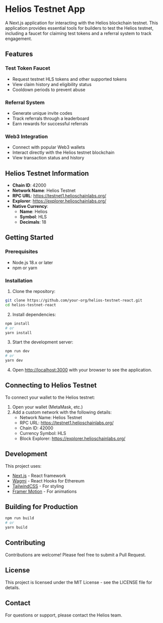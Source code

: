 # Helios Testnet App

A Next.js application for interacting with the Helios blockchain testnet. This application provides essential tools for builders to test the Helios testnet, including a faucet for claiming test tokens and a referral system to track engagement.

## Features

### Test Token Faucet
- Request testnet HLS tokens and other supported tokens
- View claim history and eligibility status
- Cooldown periods to prevent abuse

### Referral System
- Generate unique invite codes
- Track referrals through a leaderboard
- Earn rewards for successful referrals

### Web3 Integration
- Connect with popular Web3 wallets 
- Interact directly with the Helios testnet blockchain
- View transaction status and history

## Helios Testnet Information

- **Chain ID**: 42000
- **Network Name**: Helios Testnet
- **RPC URL**: https://testnet1.helioschainlabs.org/
- **Explorer**: https://explorer.helioschainlabs.org/
- **Native Currency**: 
  - **Name**: Helios
  - **Symbol**: HLS
  - **Decimals**: 18

## Getting Started

### Prerequisites

- Node.js 18.x or later
- npm or yarn

### Installation

1. Clone the repository:
```bash
git clone https://github.com/your-org/helios-testnet-react.git
cd helios-testnet-react
```

2. Install dependencies:
```bash
npm install
# or
yarn install
```

3. Start the development server:
```bash
npm run dev
# or
yarn dev
```

4. Open [http://localhost:3000](http://localhost:3000) with your browser to see the application.

## Connecting to Helios Testnet

To connect your wallet to the Helios testnet:

1. Open your wallet (MetaMask, etc.)
2. Add a custom network with the following details:
   - Network Name: Helios Testnet
   - RPC URL: https://testnet1.helioschainlabs.org/
   - Chain ID: 42000
   - Currency Symbol: HLS
   - Block Explorer: https://explorer.helioschainlabs.org/

## Development

This project uses:

- [Next.js](https://nextjs.org/) - React framework
- [Wagmi](https://wagmi.sh/) - React Hooks for Ethereum
- [TailwindCSS](https://tailwindcss.com/) - For styling
- [Framer Motion](https://www.framer.com/motion/) - For animations

## Building for Production

```bash
npm run build
# or
yarn build
```

## Contributing

Contributions are welcome! Please feel free to submit a Pull Request.

## License

This project is licensed under the MIT License - see the LICENSE file for details.

## Contact

For questions or support, please contact the Helios team.
